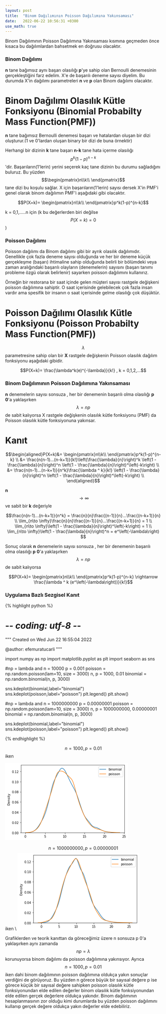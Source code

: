 ```yaml
---
layout: post
title:  "Binom Dağılımının Poisson Dağılımına Yakınsaması"
date:   2022-06-22 10:56:31 +0300
use_math: true
---
```


Binom Dağılımının Poisson Dağılımına Yakınsaması kısmına geçmeden önce kısaca bu dağılımlardan bahsetmek en doğrusu olacaktır.

### Binom Dağılımı

**n** tane bağımsız aynı başarı olasılığı **p**'ye sahip olan Bernoulli denemesinin gerçekleştiğini farz edelim. X'e de başarılı deneme sayısı diyelim.
Bu durumda X'in dağılımı parametreleri **n** ve **p** olan Binom dağılımı olacaktır.

# Binom Dağılımı Olasılık Kütle Fonksiyonu (Binomial Probabilty Mass Function(PMF))

**n** tane bağımsız Bernoulli denemesi başarı ve hatalardan oluşan bir dizi oluşturur.(1 ve 0'lardan oluşan binary bir dizi de buna örnektir)

Herhangi bir dizinin **k** tane başarı **n-k** tane hata içerme olasılığı $$p^k(1-p)^{n-k}$$ 'dir.
Başarıların(1'lerin) yerini seçerek kaç tane dizinin bu durumu sağladığını buluruz. Bu yüzden $$\begin{pmatrix}n\\k\\ \end{pmatrix}$$ tane dizi bu koşulu 
sağlar. X için başarıların(1'lerin) sayısı dersek X'in PMF'i genel olarak binom dağılımın PMF'i aşağıdaki gibi olacaktır.

$$P(X=k)= \begin{pmatrix}n\\k\\ \end{pmatrix}p^k(1-p)^{n-k}$$

k = 0,1,.....n için (k bu değerlerden biri değilse $$P(X=k)=0$$)

### Poisson Dağılımı

Poisson dağılımı da Binom dağılımı gibi bir ayrık olasılık dağılımıdır. Genellikle çok fazla deneme sayısı olduğunda ve her bir deneme küçük gerçekleşme
(başarı) ihtimaline sahip olduğunda belirli bir bölümdeki veya zaman aralığındaki başarılı olayların (denemelerin) sayısını (başarı tanımı probleme özgü olarak belirlenir) sayarken poisson dağılımını kullanırız.

Örneğin bir restorana bir saat içinde gelen müşteri sayısı rastgele değişkeni poisson dağılımına sahiptir. O saat içerisinde gelebilecek çok fazla insan vardır ama spesifik bir insanın o saat içerisinde gelme olasılığı çok düşüktür.

# Poisson Dağılımı Olasılık Kütle Fonksiyonu (Poisson Probabilty Mass Function(PMF))

$$\lambda$$ parametresine sahip olan bir **X** rastgele değişkenin Poisson olasılık dağılım fonksiyonu aşağıdaki gibidir.

$$P(X=k)=  \frac{\lambda^k(e)^{-\lambda}}{k!} ,  k = 0,1,2,...$$

### Binom Dağılımının Poisson Dağılımına Yakınsaması

**n** denemelerin sayısı sonsuza ,  her bir denemenin başarılı olma olasılığı **p** **0**'a yaklaşırken $$\lambda = np$$ de sabit kalıyorsa X rastgele değişkenin
olasılık kütle fonksiyonu (PMF) da Poisson olasılık kütle fonksiyonuna yakınsar.

# Kanıt

$$\begin{aligned}P(X=k)&= \begin{pmatrix}n\\k\\ \end{pmatrix}p^k(1-p)^{n-k} \\
&= \frac{n(n-1)...(n-k+1)}{k!}\left(\frac{\lambda}{n}\right)^k \left(1 - \frac{\lambda}{n}\right)^n \left(1 - \frac{\lambda}{n}\right)^\left(-k\right) \\
&= \frac{n(n-1)...(n-k+1)}{n^k}\frac{\lambda ^ k}{k!} \left(1 - \frac{\lambda}{n}\right)^n \left(1 - \frac{\lambda}{n}\right)^\left(-k\right) \\
\end{aligned}$$

**n** $$\rightarrow \infty$$ ve sabit bir **k** değeriyle

$$\frac{n(n-1)...(n-k+1)}{n^k} = \frac{n}{n}\frac{(n-1)}{n}...\frac{(n-k+1)}{n} \\
\lim_{n\to \infty}\frac{n}{n}\frac{(n-1)}{n}...\frac{(n-k+1)}{n} = 1 \\
\lim_{n\to \infty}\left(1 - \frac{\lambda}{n}\right)^\left(-k\right) = 1 \\
\lim_{n\to \infty}\left(1 - \frac{\lambda}{n}\right)^n = e^\left(-\lambda\right)
$$

Sonuç olarak **n** denemelerin sayısı sonsuza ,  her bir denemenin başarılı olma olasılığı **p** **0**'a yaklaşırken $$\lambda = np$$ de sabit kalıyorsa

$$P(X=k)= \begin{pmatrix}n\\k\\ \end{pmatrix}p^k(1-p)^{n-k} \rightarrow \frac{\lambda ^ k (e^\left(-\lambda\right))}{k!}$$

### Uygulama Bazlı Sezgisel Kanıt

{% highlight python %}
# -*- coding: utf-8 -*-
"""
Created on Wed Jun 22 16:55:04 2022

@author: efemuratucarli
"""

import numpy as np
import matplotlib.pyplot as plt
import seaborn as sns

#np = lambda and n = 10000 p = 0.001
poisson = np.random.poisson(lam=10, size = 3000)
n, p = 1000, 0.01
binomial = np.random.binomial(n, p, 3000)

sns.kdeplot(binomial,label="binomial")
sns.kdeplot(poisson,label="poisson")
plt.legend()
plt.show()

#np = lambda and n = 1000000000 p = 0.00000001
poisson = np.random.poisson(lam=10, size = 3000)
n, p = 1000000000, 0.00000001
binomial = np.random.binomial(n, p, 3000)

sns.kdeplot(binomial,label="binomial")
sns.kdeplot(poisson,label="poisson")
plt.legend()
plt.show()

{% endhighlight %}

$$n = 1000 , p = 0.01$$ iken

![Comparison of binomial and poisson distribution](/images/first_comparison.png)

$$n = 1000000000 , p = 0.00000001$$ iken \\
![Comparison of binomial and poisson distribution](/images/second_comparison.png)

Grafiklerden ve teorik kanıttan da göreceğimiz üzere n sonsuza p 0'a yaklaşırken aynı zamanda $$np = \lambda$$ korunuyorsa
binom dağılımı da poisson dağılımına yakınsıyor. Ayrıca $$ n = 1000 , p = 0.01$$ iken dahi binom dağılımının poisson dağılımına
oldukça yakın sonuçlar verdiğini de görüyoruz. Bu yüzden n görece büyük bir sayısal değere p ise görece küçük
bir sayısal değere sahipken poisson olasılık kütle fonksiyonundan elde edilen değerler binom olasılık kütle fonksiyonundan elde edilen
gerçek değerlere oldukça yakındır. Binom dağılımının hesaplanmasının zor olduğu kimi durumlarda bu yüzden poisson dağılımını kullanıp gerçek değere oldukça yakın değerler elde edebiliriz.